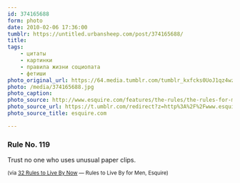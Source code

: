 ```yaml
---
id: 374165688
form: photo
date: 2010-02-06 17:36:00
tumblr: https://untitled.urbansheep.com/post/374165688/
title:
tags:
    - цитаты
    - картинки
    - правила жизни социопата
    - фетиши
photo_original_url: https://64.media.tumblr.com/tumblr_kxfcks0UoJ1qz4wzio1_400.jpg
photo: /media/374165688.jpg
photo_caption: 
photo_source: http://www.esquire.com/features/the-rules/the-rules-for-men-020410
photo_source_url: https://t.umblr.com/redirect?z=http%3A%2F%2Fwww.esquire.com%2Ffeatures%2Fthe-rules%2Fthe-rules-for-men-020410&t=OTAzMGFkNjU4Zjc4ZmJiMjVjMmFkMjZjZWZlN2I2MTYwMWYxODZhZSwzNzQxNjU2ODg%3D&b=t%3Am0vUM0_oWxQpSg5c05RR_Q&p=https%3A%2F%2Funtitled.urbansheep.com%2Fpost%2F374165688%2Frule-no-119-trust-no-one-who-uses-unusual-paper&m=0&ts=1631050253
photo_source_title: esquire.com

---
```


<p><h3>Rule No. 119</h3>
<p>Trust no one who uses unusual paper clips.</p>

<p><small>(via <a href="http://www.esquire.com/features/the-rules/the-rules-for-men-020410">32 Rules to Live By Now</a> — Rules to Live By for Men, Esquire)</small></p></p>
